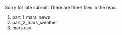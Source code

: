 Sorry for late submit. 
There are three files in the repo.

1. part_1_mars_news
2. part_2_mars_weather
3. mars.csv

